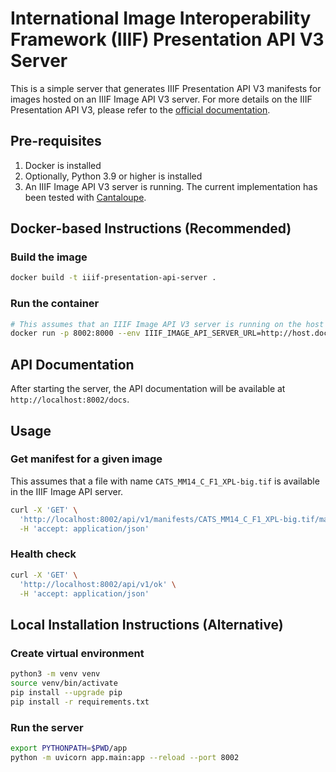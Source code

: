 # International Image Interoperability Framework (IIIF) Presentation API V3 Server

This is a simple server that generates IIIF Presentation API V3 manifests for images hosted on an IIIF Image API V3
server. For more details on the IIIF Presentation API V3, please refer to
the [official documentation](https://iiif.io/api/presentation/3.0/).

## Pre-requisites

1. Docker is installed
2. Optionally, Python 3.9 or higher is installed
3. An IIIF Image API V3 server is running. The current implementation has been tested
   with [Cantaloupe](https://cantaloupe-project.github.io/).

## Docker-based Instructions (Recommended)

### Build the image

```bash
docker build -t iiif-presentation-api-server .
```

### Run the container

```bash
# This assumes that an IIIF Image API V3 server is running on the host machine at port 8182
docker run -p 8002:8000 --env IIIF_IMAGE_API_SERVER_URL=http://host.docker.internal:8182/iiif/3 iiif-presentation-api-server
```

## API Documentation

After starting the server, the API documentation will be available at `http://localhost:8002/docs`.

## Usage

### Get manifest for a given image

This assumes that a file with name `CATS_MM14_C_F1_XPL-big.tif` is available in the IIIF Image API server.

```bash
curl -X 'GET' \
  'http://localhost:8002/api/v1/manifests/CATS_MM14_C_F1_XPL-big.tif/manifest.json' \
  -H 'accept: application/json'
```

### Health check

```bash
curl -X 'GET' \
  'http://localhost:8002/api/v1/ok' \
  -H 'accept: application/json'
```

## Local Installation Instructions (Alternative)

### Create virtual environment

```bash
python3 -m venv venv
source venv/bin/activate
pip install --upgrade pip
pip install -r requirements.txt
```

### Run the server

```bash
export PYTHONPATH=$PWD/app
python -m uvicorn app.main:app --reload --port 8002
```

